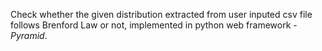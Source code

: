 Check whether the given distribution extracted from user inputed csv file follows Brenford Law or not, implemented in python web framework - <em>Pyramid</em>.